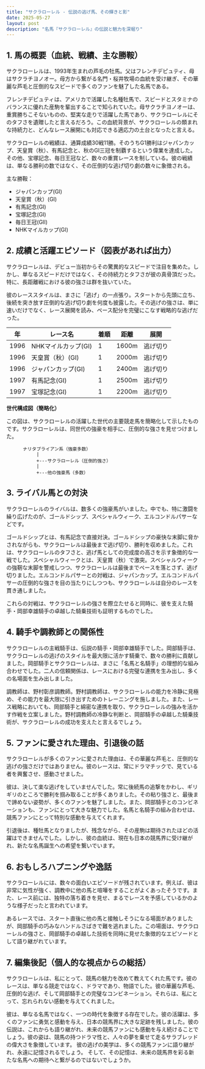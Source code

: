```yaml
---
title: "サクラローレル - 伝説の逃げ馬、その輝きと影"
date: 2025-05-27
layout: post
description: "名馬『サクラローレル』の伝説と魅力を深堀り"
---
```


## 1. 馬の概要（血統、戦績、主な勝鞍）

サクラローレルは、1993年生まれの芦毛の牡馬。父はフレンチデピュティ、母はサクラチヨノオー。母方から繋がる名門・桜井牧場の血統を受け継ぎ、その華麗な芦毛と圧倒的なスピードで多くのファンを魅了した名馬である。

フレンチデピュティは、アメリカで活躍した名種牡馬で、スピードとスタミナのバランスに優れた産駒を輩出することで知られていた。母サクラチヨノオーは、重賞勝ちこそないものの、堅実な走りで活躍した馬であり、サクラローレルにそのタフさを遺贈したと言えるだろう。この血統背景が、サクラローレルの類まれな持続力と、どんなレース展開にも対応できる適応力の土台となったと言える。

サクラローレルの戦績は、通算成績30戦11勝。そのうちG1勝利はジャパンカップ、天皇賞（秋）、有馬記念と、秋のGI三冠を制覇するという偉業を達成した。その他、宝塚記念、毎日王冠など、数々の重賞レースを制している。彼の戦績は、単なる勝利の数ではなく、その圧倒的な逃げ切り劇の数々に象徴される。

主な勝鞍：

* ジャパンカップ(GI)
* 天皇賞（秋）(GI)
* 有馬記念(GI)
* 宝塚記念(GI)
* 毎日王冠(GII)
* NHKマイルカップ(GI)


## 2. 成績と活躍エピソード（図表があれば出力）

サクラローレルは、デビュー当初からその驚異的なスピードで注目を集めた。しかし、単なるスピードだけではなく、その持続力とタフさが彼の真骨頂だった。特に、長距離戦における彼の強さは群を抜いていた。

彼のレーススタイルは、まさに「逃げ」の一点張り。スタートから先頭に立ち、後続を突き放す圧倒的な逃げ切り劇を何度も披露した。その逃げの強さは、単に速いだけでなく、レース展開を読み、ペース配分を完璧にこなす戦略的な逃げだった。

| 年 | レース名             | 着順 | 距離 | 展開                               |
|---|----------------------|-----|-----|------------------------------------|
| 1996 | NHKマイルカップ(GI)   | 1   | 1600m | 逃げ切り                         |
| 1996 | 天皇賞（秋）(GI)     | 1   | 2000m | 逃げ切り                         |
| 1996 | ジャパンカップ(GI)   | 1   | 2400m | 逃げ切り                         |
| 1997 | 有馬記念(GI)       | 1   | 2500m | 逃げ切り                         |
| 1997 | 宝塚記念(GI)       | 1   | 2200m | 逃げ切り                         |


**世代構成図（簡略化）**

この図は、サクラローレルの活躍した世代の主要競走馬を簡略化して示したものです。サクラローレルは、同世代の強豪を相手に、圧倒的な強さを見せつけました。

```
      ナリタブライアン系（強豪多数）
           |
           +---サクラローレル（圧倒的強さ）
           |
           +---他の強豪馬（多数）
```


## 3. ライバル馬との対決

サクラローレルのライバルは、数多くの強豪馬がいました。中でも、特に激闘を繰り広げたのが、ゴールドシップ、スペシャルウィーク、エルコンドルパサーなどです。

ゴールドシップとは、有馬記念で直接対決。ゴールドシップの豪快な末脚に脅かされながらも、サクラローレルは最後まで逃げ切り、勝利を収めました。これは、サクラローレルのタフさと、逃げ馬としての完成度の高さを示す象徴的な一戦でした。スペシャルウィークとは、天皇賞（秋）で激突。スペシャルウィークの強靭な末脚を警戒しつつ、サクラローレルは最後までペースを落とさず、逃げ切りました。エルコンドルパサーとの対戦は、ジャパンカップ。エルコンドルパサーの圧倒的な強さを目の当たりにしつつも、サクラローレルは自分のレースを貫き通しました。

これらの対戦は、サクラローレルの強さを際立たせると同時に、彼を支えた騎手・岡部幸雄騎手の卓越した騎乗技術も証明するものでした。


## 4. 騎手や調教師との関係性

サクラローレルの主戦騎手は、伝説の騎手・岡部幸雄騎手でした。岡部騎手は、サクラローレルの逃げのスタイルを最大限に活かす騎乗で、数々の勝利に貢献しました。岡部騎手とサクラローレルは、まさに「名馬と名騎手」の理想的な組み合わせでした。二人の信頼関係は、レースにおける完璧な連携を生み出し、多くの名場面を生み出しました。

調教師は、野村彰彦調教師。野村調教師は、サクラローレルの能力を冷静に見極め、その能力を最大限に引き出すためのトレーニングを施しました。また、レース戦略においても、岡部騎手と綿密な連携を取り、サクラローレルの強みを活かす作戦を立案しました。野村調教師の冷静な判断と、岡部騎手の卓越した騎乗技術が、サクラローレルの成功を支えたと言えるでしょう。


## 5. ファンに愛された理由、引退後の話

サクラローレルが多くのファンに愛された理由は、その華麗な芦毛と、圧倒的な逃げの強さだけではありません。彼のレースは、常にドラマチックで、見ている者を興奮させ、感動させました。

彼は、決して楽な逃げをしていませんでした。常に後続馬の追撃をかわし、ギリギリのところで勝利を掴み取ることが多くありました。その粘り強さと、最後まで諦めない姿勢が、多くのファンを魅了しました。また、岡部騎手とのコンビネーションも、ファンにとって大きな魅力でした。名馬と名騎手の組み合わせは、競馬ファンにとって特別な感動を与えてくれます。

引退後は、種牡馬となりましたが、残念ながら、その産駒は期待されたほどの活躍はできませんでした。しかし、彼の血統は、現在も日本の競馬界に受け継がれ、新たな名馬誕生への希望を繋いでいます。


## 6. おもしろハプニングや逸話

サクラローレルには、数々の面白いエピソードが残されています。例えば、彼は非常に気性が強く、調教中に他の馬と喧嘩をすることがよくあったそうです。また、レース前には、独特の落ち着きを見せ、まるでレースを予感しているかのような様子だったと言われています。

あるレースでは、スタート直後に他の馬と接触しそうになる場面がありましたが、岡部騎手の巧みなハンドルさばきで難を逃れました。この場面は、サクラローレルの強さと、岡部騎手の卓越した技術を同時に見せた象徴的なエピソードとして語り継がれています。


## 7. 編集後記（個人的な視点からの総括）

サクラローレルは、私にとって、競馬の魅力を改めて教えてくれた馬です。彼のレースは、単なる競走ではなく、ドラマであり、物語でした。彼の華麗な芦毛、圧倒的な逃げ、そして岡部騎手との完璧なコンビネーション。それらは、私にとって、忘れられない感動を与えてくれました。

彼は、単なる名馬ではなく、一つの時代を象徴する存在でした。彼の活躍は、多くのファンに勇気と感動を与え、日本の競馬界に大きな足跡を残しました。彼の伝説は、これからも語り継がれ、未来の競馬ファンにも感動を与え続けることでしょう。彼の姿は、競馬の持つドラマ性と、人々の夢を乗せて走るサラブレッドの偉大さを象徴しています。  彼の逃げの美学は、多くの競馬ファンに語り継がれ、永遠に記憶されるでしょう。  そして、その記憶は、未来の競馬界を彩る新たな名馬への期待へと繋がるのではないでしょうか。

